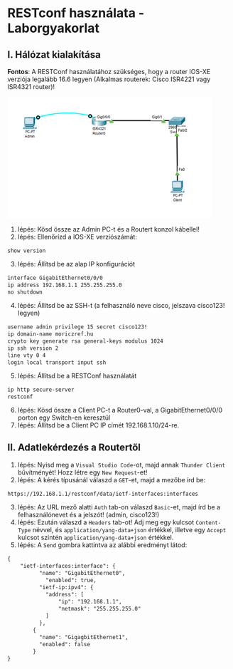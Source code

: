 # RESTconf használata - Laborgyakorlat


## I. Hálózat kialakítása

**Fontos**: A RESTConf használatához szükséges, hogy a router IOS-XE verziója legalább 16.6 legyen (Alkalmas routerek: Cisco ISR4221 vagy ISR4321 router)!

![Rest config net](../PICTURES/Restconf_net.png)

1. lépés:	Kösd össze az Admin PC-t és a Routert konzol kábellel!
2. lépés:	Ellenőrízd a IOS-XE verziószámát:
```console
show version
```
3. lépés:	Állítsd be az alap IP konfigurációt
```console
interface GigabitEthernet0/0/0
ip address 192.168.1.1 255.255.255.0 
no shutdown
```
4. lépés:	Állítsd be az SSH-t (a felhasználó neve cisco, jelszava cisco123! legyen)
```console
username admin privilege 15 secret cisco123! 
ip domain-name moriczref.hu 
crypto key generate rsa general-keys modulus 1024 
ip ssh version 2 
line vty 0 4 
login local transport input ssh
```
5. lépés:	Állítsd be a RESTConf használatát
```console
ip http secure-server
restconf
```
6. lépés:	Kösd össze a Client PC-t a Router0-val, a GigabitEthernet0/0/0 porton egy Switch-en keresztül
7. lépés:	Állítsd be a Client PC IP címét 192.168.1.10/24-re.

## II. Adatlekérdezés a Routertől
1. lépés:	Nyisd meg a `Visual Studio Code`-ot, majd annak `Thunder Client` bűvítményét! Hozz létre egy `New Request`-et! 
2. lépés:	A kérés típusánál válaszd a `GET`-et, majd a mezőbe írd be: 
```
https://192.168.1.1/restconf/data/ietf-interfaces:interfaces
```
3. lépés:	Az URL mező alatti `Auth` tab-on válaszd `Basic`-et, majd írd be a felhasználónevet és a jelszót! (admin, cisco123!)
4. lépés:	Ezután válaszd a `Headers` tab-ot! Adj meg egy kulcsot `Content-Type` névvel, és `application/yang-data+json` értékkel, illetve egy `Accept` kulcsot szintén `application/yang-data+json` értékkel.
5. lépés:	A `Send` gombra kattintva az alábbi eredményt látod: 
```
{
    "ietf-interfaces:interface": {
          "name": "GigabitEthernet0",
		    "enabled": true,
          "ietf-ip:ipv4": {
            "address": [
                "ip": "192.168.1.1",
                "netmask": "255.255.255.0"
            ]
          },
        {
          "name": "GigagbitEthernet1",
          "enabled": false
        }
}
```
   
